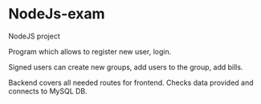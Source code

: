 # NodeJs-exam

NodeJS project

Program which allows to register new user, login.

Signed users can create new groups, add users to the group, add bills.

Backend covers all needed routes for frontend. Checks data provided and connects to MySQL DB. 


